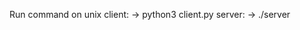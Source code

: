 Run command on unix
    client:
        -> python3 client.py <ipaddr> <portnum>
    server:
        -> ./server <portnum>